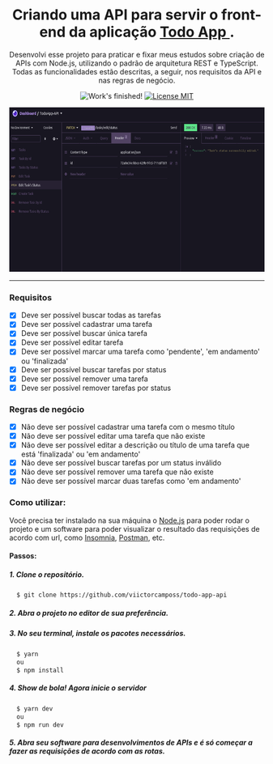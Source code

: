 <h1 align="center">
  Criando uma API para servir o front-end da aplicação 
  <a href="https://github.com/viictorcamposs/todo-app">
    Todo App
  </a>.
</h1>

<p align="center">
  Desenvolvi esse projeto para praticar e fixar meus estudos sobre criação de APIs com Node.js,
  utilizando o padrão de arquitetura REST e TypeScript. 
  Todas as funcionalidades estão descritas, a seguir, nos requisitos da API e nas regras de negócio.
</p>

<p align="center">
  <img src="https://img.shields.io/badge/Status-Finalizado-brightgreen" alt="Work's finished!">
  <a href="https://opensource.org/licenses/MIT">
    <img src="https://img.shields.io/badge/Licença-MIT-blue.svg" alt="License MIT">
  </a>
</p>

[//]: # (Add your gifs/images here:)
<p align="center">
  <img src="public/insomnia.png" alt="demo" height="325">
</p>

<hr />

### Requisitos

- [x] Deve ser possível buscar todas as tarefas
- [x] Deve ser possível cadastrar uma tarefa
- [x] Deve ser possível buscar única tarefa
- [x] Deve ser possível editar tarefa
- [x] Deve ser possível marcar uma tarefa como 'pendente', 'em andamento' ou 'finalizada'
- [x] Deve ser possível buscar tarefas por status
- [x] Deve ser possível remover uma tarefa
- [x] Deve ser possível remover tarefas por status

### Regras de negócio

- [x] Não deve ser possível cadastrar uma tarefa com o mesmo título
- [x] Não deve ser possível editar uma tarefa que não existe
- [x] Não deve ser possível editar a descrição ou título de uma tarefa que está 'finalizada' ou 'em andamento'
- [x] Não deve ser possível buscar tarefas por um status inválido
- [x] Não deve ser possível remover uma tarefa que não existe
- [x] Não deve ser possível marcar duas tarefas como 'em andamento'

### Como utilizar:
Você precisa ter instalado na sua máquina o [Node.js](https://nodejs.org/en/) para poder rodar o projeto e um software para poder visualizar o resultado das requisições de acordo com url, como [Insomnia](https://insomnia.rest/), [Postman](https://www.postman.com/), etc.
   
#### Passos:

##### 1. Clone o repositório.

```
  $ git clone https://github.com/viictorcamposs/todo-app-api
```
##### 2. Abra o projeto no editor de sua preferência.

##### 3. No seu terminal, instale os pacotes necessários.

```
  $ yarn 
  ou 
  $ npm install
```

##### 4. Show de bola! Agora inicie o servidor

```
  $ yarn dev 
  ou 
  $ npm run dev
```
##### 5. Abra seu software para desenvolvimentos de APIs e é só começar a fazer as requisições de acordo com as rotas.
